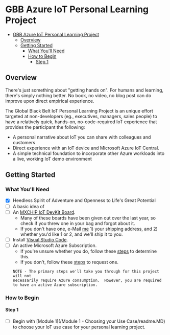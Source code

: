 # GBB Azure IoT Personal Learning Project

- [GBB Azure IoT Personal Learning Project](#gbb-azure-iot-personal-learning-project)
    - [Overview](#overview)
    - [Getting Started](#getting-started)
        - [What You'll Need](#what-youll-need)
        - [How to Begin](#how-to-begin)
            - [Step 1](#step-1)

## Overview

There's just something about "getting hands on".  For humans and learning, there's simply nothing better.  No book, no video, no blog post
can do improve upon direct empirical experience.

The Global Black Belt IoT Personal Learning Project is an unique effort targeted at non-developers (eg., executives, managers, sales people) to have a relatively quick, hands-on, no-code-required IoT experience that provides the participant the following:

- A personal narrative about IoT you can share with colleagues and customers
- Direct experience with an IoT device and Microsoft Azure IoT Central.
- A simple technical foundation to incorporate other Azure workloads into a live, working IoT demo environment

## Getting Started

### What You'll Need

- [x] Heedless Spirit of Adventure and Openness to Life's Great Potential
- [ ] A basic idea of 
- [ ] An [MXCHIP IoT DevKit Board](http://mxchip.com/az3166).
    - Many of these boards have been given out over the last year, so check if you threw one in your bag and forgot about it.
    - If you don't have one, e-Mail [me](mailto:jbennett@microsoft.com) 1) your shipping address, and 2) whether you'd like 1 or 2, and we'll ship it to you.
- [ ] Install [Visual Studio Code](https://code.visualstudio.com/).
- [ ] An active Microsoft Azure Subscription.
    - If you're unsure whether you do, follow these [steps](/src/check-for-azure-subscription/readme.MD) to determine this.
    - If you don't, follow these [steps]() to request one.
    ```text
    NOTE - The primary steps we'll take you through for this project will not 
    necessarily require Azure consumption.  However, you are required
    to have an active Azure subscription.
    ```

### How to Begin

#### Step 1

- [ ] Begin with [Module 1](/Module 1 - Choosing your Use Case/readme.MD) to choose your IoT use case for your personal learning project.